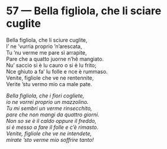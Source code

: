 # 57 — Bella figliola, che li sciare cuglite

Bella figliola, che li sciure cuglite,  
I’ ne ’vurria proprio ’n’arescata,  
Tu ’nu verme me pare sì arrapite,  
Pare che a quatto juorne n’hê mangiato.  
Nu’ saccio si è lu cauro o si è lu frito;  
Nce ghiuto a fa’ lu folle e nce è rummaso.  
Venite, figliole che ve ne rentennite,  
Verite ’stu vermo mio ca male pate.

_Bella figliola, che i fiori cogliete,  
io ne vorrei proprio un mazzolino.  
Tu mi sembri un verme rinsecchito,  
pare che non mangi da quattro giorni.  
Non so se è il caldo oppure il freddo,  
si è messo a fare il folle e c’è rimasto.  
Venite, figliole che ve ne intendete,  
mirate ’sto verme mio soffrire tanto!_

